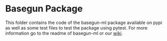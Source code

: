 # Basegun Package
This folder contains the code of the basegun-ml package available on pypi as well as some test files to test the package using pytest.
For more information go to the readme of basegun-ml or our [wiki](https://github.com/dnum-mi/basegun-ml/wiki).